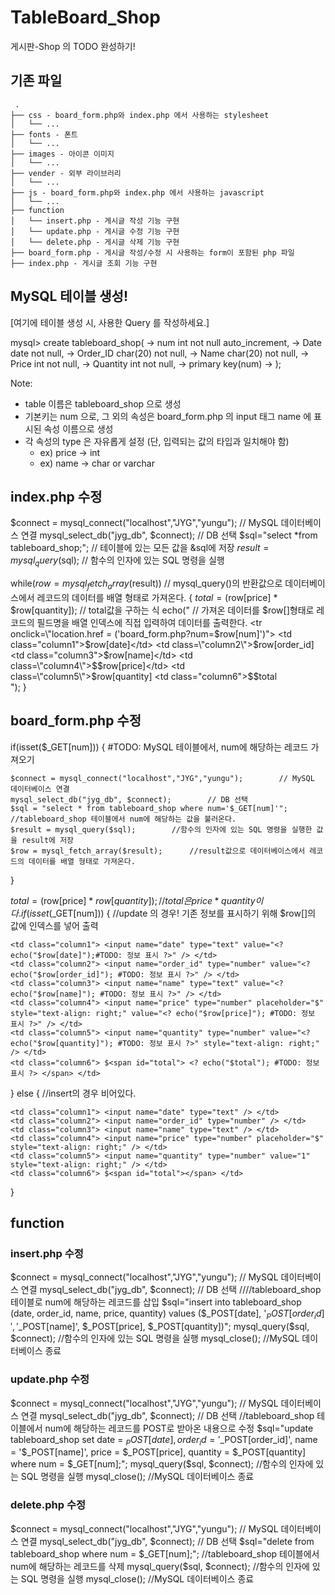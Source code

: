 # TableBoard_Shop
게시판-Shop 의 TODO 완성하기!

## 기존 파일
```
 .
├── css - board_form.php와 index.php 에서 사용하는 stylesheet
│   └── ...
├── fonts - 폰트
│   └── ...
├── images - 아이콘 이미지
│   └── ...
├── vender - 외부 라이브러리
│   └── ...
├── js - board_form.php와 index.php 에서 사용하는 javascript
│   └── ...
├── function
│   └── insert.php - 게시글 작성 기능 구현
│   └── update.php - 게시글 수정 기능 구현
│   └── delete.php - 게시글 삭제 기능 구현
├── board_form.php - 게시글 작성/수정 시 사용하는 form이 포함된 php 파일
├── index.php - 게시글 조회 기능 구현
```

## MySQL 테이블 생성!

[여기에 테이블 생성 시, 사용한 Query 를 작성하세요.]

mysql> create tableboard_shop(
    -> num int not null auto_increment,
    -> Date date not null,
    -> Order_ID char(20) not null,
    -> Name char(20) not null,
    -> Price int not null,
    -> Quantity int not null,
    -> primary key(num)
    -> );



Note: 
- table 이름은 tableboard_shop 으로 생성
- 기본키는 num 으로, 그 외의 속성은 board_form.php 의 input 태그 name 에 표시된 속성 이름으로 생성
- 각 속성의 type 은 자유롭게 설정 (단, 입력되는 값의 타입과 일치해야 함)
    - ex) price -> int
    - ex) name -> char or varchar
    
## index.php 수정

$connect = mysql_connect("localhost","JYG","yungu");  // MySQL 데이터베이스 연결
mysql_select_db("jyg_db", $connect);  // DB 선택
$sql="select *from tableboard_shop;";   // 테이블에 있는 모든 값을 &sql에 저장
$result=mysql_query($sql);   //  함수의 인자에 있는 SQL 명령을 실행


while($row=mysql_fetch_array($result))  // mysql_query()의 반환값으로 데이터베이스에서 레코드의 데이터를 배열 형태로 가져온다.
{
    $total = ($row[price] * $row[quantity]);  // total값을 구하는 식
    echo("                      // 가져온 데이터를 $row[]형태로 레코드의 필드명을 배열 인덱스에 직접 입력하여 데이터를 출력한다.
     <tr onclick=\"location.href = ('board_form.php?num=$row[num]')\">
        <td class=\"column1\">$row[date]</td>
        <td class=\"column2\">$row[order_id]</td>
        <td class=\"column3\">$row[name]</td>
        <td class=\"column4\">$$row[price]</td>
        <td class=\"column5\">$row[quantity]</td>
        <td class=\"column6\">$$total</td>
     </tr>                    
     ");
}



## board_form.php 수정
if(isset($_GET[num])) {
    #TODO: MySQL 테이블에서, num에 해당하는 레코드 가져오기
    
    $connect = mysql_connect("localhost","JYG","yungu");        // MySQL 데이터베이스 연결
    mysql_select_db("jyg_db", $connect);        // DB 선택
    $sql = "select * from tableboard_shop where num='$_GET[num]'";      //tableboard_shop 테이블에서 num에 해당하는 값을 불러온다.
    $result = mysql_query($sql);        //함수의 인자에 있는 SQL 명령을 실행한 값을 result에 저장
    $row = mysql_fetch_array($result);      //result값으로 데이터베이스에서 레코드의 데이터를 배열 형태로 가져온다.
}



$total = ($row[price] * $row[quantity]);        // total은 price * quantity이다.
if(isset($_GET[num])) { //update 의 경우!   기존 정보를 표시하기 위해 $row[]의 값에 인덱스를 넣어 출력
    
    <td class="column1"> <input name="date" type="text" value="<? echo("$row[date]");#TODO: 정보 표시 ?>" /> </td>
    <td class="column2"> <input name="order_id" type="number" value="<? echo("$row[order_id]"); #TODO: 정보 표시 ?>" /> </td>
    <td class="column3"> <input name="name" type="text" value="<?  echo("$row[name]"); #TODO: 정보 표시 ?>" /> </td>
    <td class="column4"> <input name="price" type="number" placeholder="$" style="text-align: right;" value="<? echo("$row[price]"); #TODO: 정보 표시 ?>" /> </td>
    <td class="column5"> <input name="quantity" type="number" value="<? echo("$row[quantity]"); #TODO: 정보 표시 ?>" style="text-align: right;" /> </td>
    <td class="column6"> $<span id="total"> <? echo("$total"); #TODO: 정보 표시 ?> </span> </td>
    
} else {        //insert의 경우  비어있다.
    
    <td class="column1"> <input name="date" type="text" /> </td>
    <td class="column2"> <input name="order_id" type="number" /> </td>
    <td class="column3"> <input name="name" type="text" /> </td>
    <td class="column4"> <input name="price" type="number" placeholder="$" style="text-align: right;" /> </td>
    <td class="column5"> <input name="quantity" type="number" value="1" style="text-align: right;" /> </td>
    <td class="column6"> $<span id="total"></span> </td>
    
}





## function
### insert.php 수정

$connect = mysql_connect("localhost","JYG","yungu");        // MySQL 데이터베이스 연결
mysql_select_db("jyg_db", $connect);        // DB 선택
////tableboard_shop 테이블로 num에 해당하는 레코드를 삽입
$sql="insert into tableboard_shop (date, order_id, name, price, quantity) values ($_POST[date], '$_POST[order_id]', '$_POST[name]', $_POST[price], $_POST[quantity])";
mysql_query($sql, $connect);        //함수의 인자에 있는 SQL 명령을 실행
mysql_close();      //MySQL 데이터베이스 종료


### update.php 수정

$connect = mysql_connect("localhost","JYG","yungu");        // MySQL 데이터베이스 연결
mysql_select_db("jyg_db", $connect);        // DB 선택
//tableboard_shop 테이블에서 num에 해당하는 레코드를 POST로 받아온 내용으로 수정
$sql="update tableboard_shop set date = $_POST[date], order_id = '$_POST[order_id]', name = '$_POST[name]', price = $_POST[price], quantity = $_POST[quantity] where num = $_GET[num];";
mysql_query($sql, $connect);        //함수의 인자에 있는 SQL 명령을 실행
mysql_close();          //MySQL 데이터베이스 종료


### delete.php 수정

$connect = mysql_connect("localhost","JYG","yungu");        // MySQL 데이터베이스 연결
mysql_select_db("jyg_db", $connect);        // DB 선택
$sql="delete from tableboard_shop where num = $_GET[num];";     //tableboard_shop 테이블에서 num에 해당하는 레코드를 삭제
mysql_query($sql, $connect);        //함수의 인자에 있는 SQL 명령을 실행
mysql_close();      //MySQL 데이터베이스 종료
